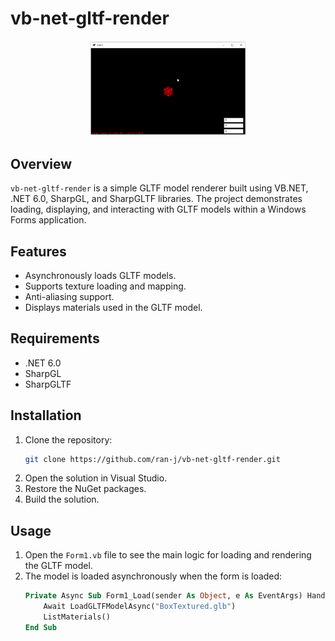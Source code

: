 # vb-net-gltf-render

<p align="center">
  <img src="Example.png" width="50%">
</p>

## Overview

`vb-net-gltf-render` is a simple GLTF model renderer built using VB.NET, .NET 6.0, SharpGL, and SharpGLTF libraries. The project demonstrates loading, displaying, and interacting with GLTF models within a Windows Forms application.

## Features

- Asynchronously loads GLTF models.
- Supports texture loading and mapping.
- Anti-aliasing support.
- Displays materials used in the GLTF model.

## Requirements

- .NET 6.0
- SharpGL
- SharpGLTF

## Installation

1. Clone the repository:
   ```bash
   git clone https://github.com/ran-j/vb-net-gltf-render.git
   ```
2. Open the solution in Visual Studio.
3. Restore the NuGet packages.
4. Build the solution.

## Usage

1. Open the `Form1.vb` file to see the main logic for loading and rendering the GLTF model.
2. The model is loaded asynchronously when the form is loaded:
   ```vb
   Private Async Sub Form1_Load(sender As Object, e As EventArgs) Handles MyBase.Load
       Await LoadGLTFModelAsync("BoxTextured.glb")
       ListMaterials()
   End Sub
   ```
